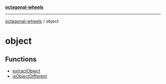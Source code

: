 [**octagonal-wheels**](../../../README.md)

***

[octagonal-wheels](../../../globals.md) / object

# object

## Functions

- [extractObject](functions/extractObject.md)
- [isObjectDifferent](functions/isObjectDifferent.md)
